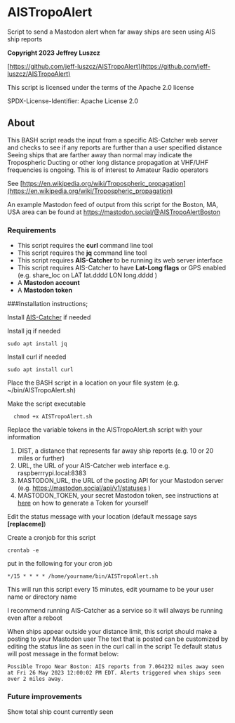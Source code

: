 

# AISTropoAlert
Script to send a Mastodon alert when far away ships are seen using AIS ship reports

**Copyright 2023 Jeffrey Luszcz**

[https://github.com/jeff-luszcz/AISTropoAlert](https://github.com/jeff-luszcz/AISTropoAlert)

This script is licensed under the terms of the Apache 2.0 license

SPDX-License-Identifier: Apache License 2.0

## About
This BASH script reads the input from a specific AIS-Catcher web server 
and checks to see if any reports are further than a user specified distance
Seeing ships that are farther away than normal may indicate the Tropospheric Ducting
or other long distance propagation at VHF/UHF frequencies is ongoing. This is of interest to Amateur Radio operators

See [https://en.wikipedia.org/wiki/Tropospheric_propagation](https://en.wikipedia.org/wiki/Tropospheric_propagation)

An example Mastodon feed of output from this script for the Boston, MA, USA area can be found at https://mastodon.social/@AISTropoAlertBoston

### Requirements
* This script requires the **curl** command line tool
* This script requires the **jq** command line tool
* This script requires **AIS-Catcher** to be running its web server interface
* This script requires AIS-Catcher to have **Lat-Long flags** or GPS enabled (e.g. share_loc on LAT lat.dddd LON long.dddd )
* A **Mastodon account**
* A **Mastodon token**


###Installation instructions;

Install [AIS-Catcher](https://github.com/jvde-github/AIS-catcher) if needed


Install jq if needed

    sudo apt install jq

Install curl if needed

    sudo apt install curl


Place the BASH script in a location on your file system (e.g. ~/bin/AISTropoAlert.sh)

Make the script executable

      chmod +x AISTropoAlert.sh


Replace the variable tokens in the AISTropoAlert.sh script with your information

1. DIST, a distance that represents far away ship reports (e.g. 10 or 20 miles or further)
2. URL, the URL of your AIS-Catcher web interface e.g. raspberrrypi.local:8383
3. MASTODON_URL, the URL of the posting API for your Mastodon server (e.g. https://mastodon.social/api/v1/statuses )
4. MASTODON_TOKEN, your secret Mastodon token, see instructions at [here](https://dev.to/bitsrfr/getting-started-with-the-mastodon-api-41jj) on how to generate a Token for yourself


Edit the status message with your location (default message says **[replaceme]**)

Create a cronjob for this script
    
    crontab -e
    
put in the following for your cron job

    */15 * * * * /home/yourname/bin/AISTropoAlert.sh

This will run this script every 15 minutes, edit yourname to be your user name or directory name

I recommend running AIS-Catcher as a service so it will always be running even after a reboot

When ships appear outside your distance limit, this script should make a posting to your Mastodon user
The text that is posted can be customized by editing the status line as seen in the curl call in the script
Te default status will post message in the format below:

    Possible Tropo Near Boston: AIS reports from 7.064232 miles away seen 
    at Fri 26 May 2023 12:00:02 PM EDT. Alerts triggered when ships seen over 2 miles away.




### Future improvements
Show total ship count currently seen
